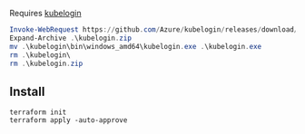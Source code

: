 Requires [kubelogin](https://github.com/Azure/kubelogin)

``` powershell
Invoke-WebRequest https://github.com/Azure/kubelogin/releases/download/v0.0.11/kubelogin-win-amd64.zip  -OutFile kubelogin.zip
Expand-Archive .\kubelogin.zip
mv .\kubelogin\bin\windows_amd64\kubelogin.exe .\kubelogin.exe
rm .\kubelogin\
rm .\kubelogin.zip
```

## Install

``` shell
terraform init
terraform apply -auto-approve
```
